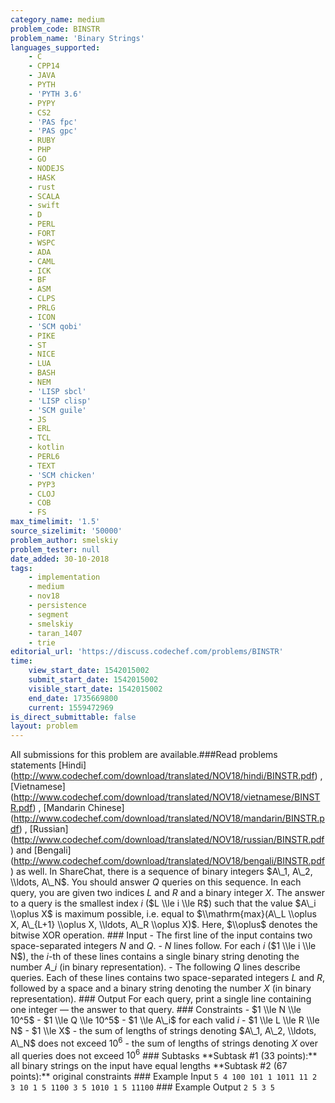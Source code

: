 ```yaml
---
category_name: medium
problem_code: BINSTR
problem_name: 'Binary Strings'
languages_supported:
    - C
    - CPP14
    - JAVA
    - PYTH
    - 'PYTH 3.6'
    - PYPY
    - CS2
    - 'PAS fpc'
    - 'PAS gpc'
    - RUBY
    - PHP
    - GO
    - NODEJS
    - HASK
    - rust
    - SCALA
    - swift
    - D
    - PERL
    - FORT
    - WSPC
    - ADA
    - CAML
    - ICK
    - BF
    - ASM
    - CLPS
    - PRLG
    - ICON
    - 'SCM qobi'
    - PIKE
    - ST
    - NICE
    - LUA
    - BASH
    - NEM
    - 'LISP sbcl'
    - 'LISP clisp'
    - 'SCM guile'
    - JS
    - ERL
    - TCL
    - kotlin
    - PERL6
    - TEXT
    - 'SCM chicken'
    - PYP3
    - CLOJ
    - COB
    - FS
max_timelimit: '1.5'
source_sizelimit: '50000'
problem_author: smelskiy
problem_tester: null
date_added: 30-10-2018
tags:
    - implementation
    - medium
    - nov18
    - persistence
    - segment
    - smelskiy
    - taran_1407
    - trie
editorial_url: 'https://discuss.codechef.com/problems/BINSTR'
time:
    view_start_date: 1542015002
    submit_start_date: 1542015002
    visible_start_date: 1542015002
    end_date: 1735669800
    current: 1559472969
is_direct_submittable: false
layout: problem
---
```

All submissions for this problem are available.\###Read problems statements \[Hindi\](http://www.codechef.com/download/translated/NOV18/hindi/BINSTR.pdf) , \[Vietnamese\](http://www.codechef.com/download/translated/NOV18/vietnamese/BINSTR.pdf) , \[Mandarin Chinese\](http://www.codechef.com/download/translated/NOV18/mandarin/BINSTR.pdf) , \[Russian\](http://www.codechef.com/download/translated/NOV18/russian/BINSTR.pdf) and \[Bengali\](http://www.codechef.com/download/translated/NOV18/bengali/BINSTR.pdf) as well. In ShareChat, there is a sequence of binary integers $A\_1, A\_2, \\ldots, A\_N$. You should answer $Q$ queries on this sequence. In each query, you are given two indices $L$ and $R$ and a binary integer $X$. The answer to a query is the smallest index $i$ ($L \\le i \\le R$) such that the value $A\_i \\oplus X$ is maximum possible, i.e. equal to $\\mathrm{max}(A\_L \\oplus X, A\_{L+1} \\oplus X, \\ldots, A\_R \\oplus X)$. Here, $\\oplus$ denotes the bitwise XOR operation. ### Input - The first line of the input contains two space-separated integers $N$ and $Q$. - $N$ lines follow. For each $i$ ($1 \\le i \\le N$), the $i$-th of these lines contains a single binary string denoting the number $A\_i$ (in binary representation). - The following $Q$ lines describe queries. Each of these lines contains two space-separated integers $L$ and $R$, followed by a space and a binary string denoting the number $X$ (in binary representation). ### Output For each query, print a single line containing one integer — the answer to that query. ### Constraints - $1 \\le N \\le 10^5$ - $1 \\le Q \\le 10^5$ - $1 \\le A\_i$ for each valid $i$ - $1 \\le L \\le R \\le N$ - $1 \\le X$ - the sum of lengths of strings denoting $A\_1, A\_2, \\ldots, A\_N$ does not exceed $10^6$ - the sum of lengths of strings denoting $X$ over all queries does not exceed $10^6$ ### Subtasks \*\*Subtask #1 (33 points):\*\* all binary strings on the input have equal lengths \*\*Subtask #2 (67 points):\*\* original constraints ### Example Input ``` 5 4 100 101 1 1011 11 2 3 10 1 5 1100 3 5 1010 1 5 11100 ``` ### Example Output ``` 2 5 3 5 ```
